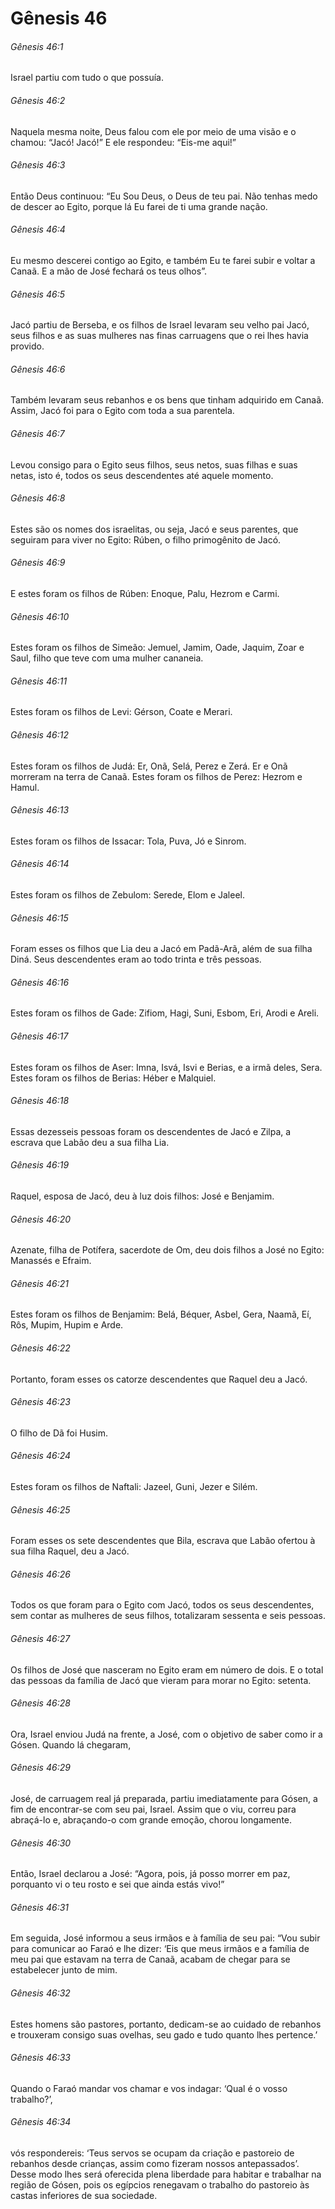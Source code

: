 # Gênesis 46

###### Gênesis 46:1

Israel partiu com tudo o que possuía.

###### Gênesis 46:2

Naquela mesma noite, Deus falou com ele por meio de uma visão e o chamou: “Jacó! Jacó!” E ele respondeu: “Eis-me aqui!”

###### Gênesis 46:3

Então Deus continuou: “Eu Sou Deus, o Deus de teu pai. Não tenhas medo de descer ao Egito, porque lá Eu farei de ti uma grande nação.

###### Gênesis 46:4

Eu mesmo descerei contigo ao Egito, e também Eu te farei subir e voltar a Canaã. E a mão de José fechará os teus olhos”.

###### Gênesis 46:5

Jacó partiu de Berseba, e os filhos de Israel levaram seu velho pai Jacó, seus filhos e as suas mulheres nas finas carruagens que o rei lhes havia provido.

###### Gênesis 46:6

Também levaram seus rebanhos e os bens que tinham adquirido em Canaã. Assim, Jacó foi para o Egito com toda a sua parentela.

###### Gênesis 46:7

Levou consigo para o Egito seus filhos, seus netos, suas filhas e suas netas, isto é, todos os seus descendentes até aquele momento.

###### Gênesis 46:8

Estes são os nomes dos israelitas, ou seja, Jacó e seus parentes, que seguiram para viver no Egito: Rúben, o filho primogênito de Jacó.

###### Gênesis 46:9

E estes foram os filhos de Rúben: Enoque, Palu, Hezrom e Carmi.

###### Gênesis 46:10

Estes foram os filhos de Simeão: Jemuel, Jamim, Oade, Jaquim, Zoar e Saul, filho que teve com uma mulher cananeia.

###### Gênesis 46:11

Estes foram os filhos de Levi: Gérson, Coate e Merari.

###### Gênesis 46:12

Estes foram os filhos de Judá: Er, Onã, Selá, Perez e Zerá. Er e Onã morreram na terra de Canaã. Estes foram os filhos de Perez: Hezrom e Hamul.

###### Gênesis 46:13

Estes foram os filhos de Issacar: Tola, Puva, Jó e Sinrom.

###### Gênesis 46:14

Estes foram os filhos de Zebulom: Serede, Elom e Jaleel.

###### Gênesis 46:15

Foram esses os filhos que Lia deu a Jacó em Padã-Arã, além de sua filha Diná. Seus descendentes eram ao todo trinta e três pessoas.

###### Gênesis 46:16

Estes foram os filhos de Gade: Zifiom, Hagi, Suni, Esbom, Eri, Arodi e Areli.

###### Gênesis 46:17

Estes foram os filhos de Aser: Imna, Isvá, Isvi e Berias, e a irmã deles, Sera. Estes foram os filhos de Berias: Héber e Malquiel.

###### Gênesis 46:18

Essas dezesseis pessoas foram os descendentes de Jacó e Zilpa, a escrava que Labão deu a sua filha Lia.

###### Gênesis 46:19

Raquel, esposa de Jacó, deu à luz dois filhos: José e Benjamim.

###### Gênesis 46:20

Azenate, filha de Potífera, sacerdote de Om, deu dois filhos a José no Egito: Manassés e Efraim.

###### Gênesis 46:21

Estes foram os filhos de Benjamim: Belá, Béquer, Asbel, Gera, Naamã, Eí, Rôs, Mupim, Hupim e Arde.

###### Gênesis 46:22

Portanto, foram esses os catorze descendentes que Raquel deu a Jacó.

###### Gênesis 46:23

O filho de Dã foi Husim.

###### Gênesis 46:24

Estes foram os filhos de Naftali: Jazeel, Guni, Jezer e Silém.

###### Gênesis 46:25

Foram esses os sete descendentes que Bila, escrava que Labão ofertou à sua filha Raquel, deu a Jacó.

###### Gênesis 46:26

Todos os que foram para o Egito com Jacó, todos os seus descendentes, sem contar as mulheres de seus filhos, totalizaram sessenta e seis pessoas.

###### Gênesis 46:27

Os filhos de José que nasceram no Egito eram em número de dois. E o total das pessoas da família de Jacó que vieram para morar no Egito: setenta.

###### Gênesis 46:28

Ora, Israel enviou Judá na frente, a José, com o objetivo de saber como ir a Gósen. Quando lá chegaram,

###### Gênesis 46:29

José, de carruagem real já preparada, partiu imediatamente para Gósen, a fim de encontrar-se com seu pai, Israel. Assim que o viu, correu para abraçá-lo e, abraçando-o com grande emoção, chorou longamente.

###### Gênesis 46:30

Então, Israel declarou a José: “Agora, pois, já posso morrer em paz, porquanto vi o teu rosto e sei que ainda estás vivo!”

###### Gênesis 46:31

Em seguida, José informou a seus irmãos e à família de seu pai: “Vou subir para comunicar ao Faraó e lhe dizer: ‘Eis que meus irmãos e a família de meu pai que estavam na terra de Canaã, acabam de chegar para se estabelecer junto de mim.

###### Gênesis 46:32

Estes homens são pastores, portanto, dedicam-se ao cuidado de rebanhos e trouxeram consigo suas ovelhas, seu gado e tudo quanto lhes pertence.’

###### Gênesis 46:33

Quando o Faraó mandar vos chamar e vos indagar: ‘Qual é o vosso trabalho?’,

###### Gênesis 46:34

vós respondereis: ‘Teus servos se ocupam da criação e pastoreio de rebanhos desde crianças, assim como fizeram nossos antepassados’. Desse modo lhes será oferecida plena liberdade para habitar e trabalhar na região de Gósen, pois os egípcios renegavam o trabalho do pastoreio às castas inferiores de sua sociedade.

